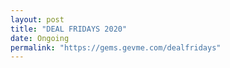 ```yaml
---
layout: post
title: "DEAL FRIDAYS 2020" 
date: Ongoing
permalink: "https://gems.gevme.com/dealfridays"
---
```

 
